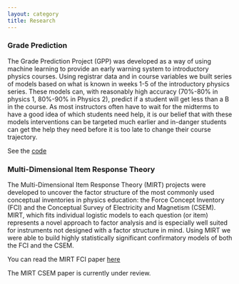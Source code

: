 ```yaml
---
layout: category
title: Research
---
```


### Grade Prediction
The Grade Prediction Project (GPP) was developed as a way of using machine learning to provide
an early warning system to introductory physics courses. Using registrar data and in course variables
we built series of models based on what is known in weeks 1-5 of the introductory physics series.
These models can, with reasonably high accuracy (70%-80% in physics 1, 80%-90% in Physics 2), predict if a student will get less than a B in the course. As most instructors often have to wait for the midterms to have a good idea of which students need help, it
is our belief that with these models interventions can be targeted much earlier and in-danger students 
can get the help they need before it is too late to change their course trajectory.

See the [code](https://github.com/cabotzabriskie/Grade-Prediction-Project)

### Multi-Dimensional Item Response Theory

The Multi-Dimensional Item Response Theory (MIRT) projects were developed to uncover the factor structure of the most commonly used conceptual inventories in physics education: the Force Concept Inventory (FCI) and the Conceptual Survey of Electricity and Magnetism (CSEM). MIRT, which fits individual logistic models to each question (or item) represents a novel approach to factor analysis and is especially well suited for instruments not designed with a factor structure in mind. Using MIRT we were able to build highly statistically significant confirmatory models of both the FCI and the CSEM.

You can read the MIRT FCI paper [here](https://journals.aps.org/prper/abstract/10.1103/PhysRevPhysEducRes.14.010137)

The MIRT CSEM paper is currently under review.
